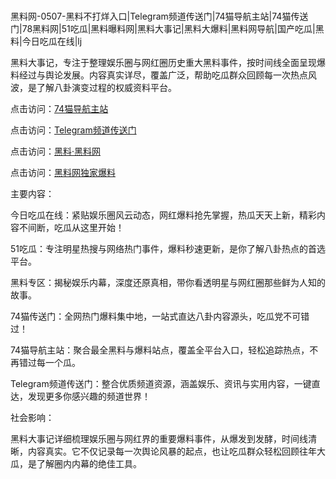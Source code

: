 #
黑料网-0507-黑料不打烊入口|Telegram频道传送门|74猫导航主站|74猫传送门|78黑料网|51吃瓜|黑料曝料网|黑料大事记|黑料大爆料|黑料网导航|国产吃瓜|黑料|今日吃瓜在线|lj

黑料大事记，专注于整理娱乐圈与网红圈历史重大黑料事件，按时间线全面呈现爆料经过与舆论发展。内容真实详尽，覆盖广泛，帮助吃瓜群众回顾每一次热点风波，是了解八卦演变过程的权威资料平台。


点击访问：<a href="https://74mao.com/">74猫导航主站</a>

点击访问：<a href="https://74mao.com/">Telegram频道传送门</a>

点击访问：<a href="https://qfwfg.pages.dev/">黑料·黑料网</a>

点击访问：<a href="https://sdfsh.pages.dev/">黑料网独家爆料</a>


主要内容：

今日吃瓜在线：紧贴娱乐圈风云动态，网红爆料抢先掌握，热瓜天天上新，精彩内容不间断，吃瓜从这里开始！

51吃瓜：专注明星热搜与网络热门事件，爆料秒速更新，是你了解八卦热点的首选平台。

黑料专区：揭秘娱乐内幕，深度还原真相，带你看透明星与网红圈那些鲜为人知的故事。

74猫传送门：全网热门爆料集中地，一站式直达八卦内容源头，吃瓜党不可错过！

74猫导航主站：聚合最全黑料与爆料站点，覆盖全平台入口，轻松追踪热点，不再错过每一个瓜。

Telegram频道传送门：整合优质频道资源，涵盖娱乐、资讯与实用内容，一键直达，发现更多你感兴趣的频道世界！

社会影响：

黑料大事记详细梳理娱乐圈与网红界的重要爆料事件，从爆发到发酵，时间线清晰，内容真实。它不仅记录每一次舆论风暴的起点，也让吃瓜群众轻松回顾往年大瓜，是了解圈内内幕的绝佳工具。

<span style="display:none;">[Canonical link](https://github.com/mb07052025/90765 ）</span>
